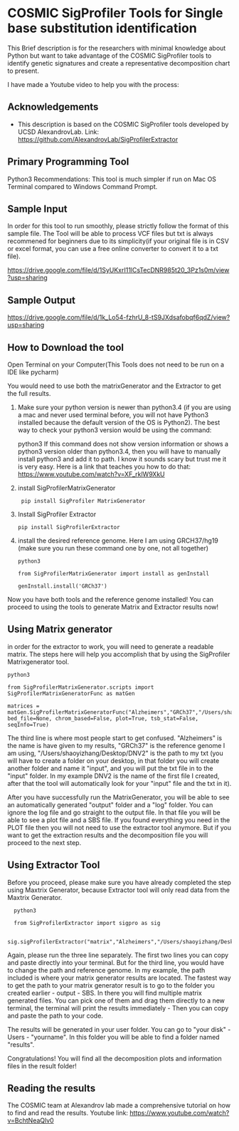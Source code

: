 
# COSMIC SigProfiler Tools for Single base substitution identification

This Brief description is for the researchers with minimal knowledge about Python 
but want to take advantage of the COSMIC SigProfiler tools to identify genetic signatures 
and create a representative decomposition chart to present.

I have made a Youtube video to help you with the process: 




## Acknowledgements

 - This description is based on the COSMIC SigProfiler tools developed by UCSD AlexandrovLab.
 Link: https://github.com/AlexandrovLab/SigProfilerExtractor
##  Primary Programming Tool
Python3
Recommendations: This tool is much simpler if run on Mac OS Terminal compared to Windows Command Prompt.
## Sample Input

In order for this tool to run smoothly, please strictly follow the format of this sample file. The Tool will be able to process VCF files but txt is always recommened for beginners due to its simplicity(if your original file is in CSV or excel format, you can use a free online converter to convert it to a txt file).
 
https://drive.google.com/file/d/1SyUKxrI11lCsTecDNR985t20_3Pz1s0m/view?usp=sharing
## Sample Output



https://drive.google.com/file/d/1k_Lo54-fzhrU_8-tS9JXdsafobqf6qdZ/view?usp=sharing
## How to Download the tool
Open Terminal on your Computer(This Tools does not need to be run on a IDE like pycharm)

You would need to use both the matrixGenerator and the Extractor to get the full results.
1. Make sure your python version is newer than python3.4 (if you are using a mac and never used terminal before, you will not have Python3 installed because the default version of the OS is Python2). 
The best way to check your python3 version would be using the command:

    python3
If this command does not show version information or shows a python3 version older than python3.4, then you will have to manually install python3 and add it to path. I know it sounds scary but trust me it is very easy. Here is a link that teaches you how to do that:
   https://www.youtube.com/watch?v=XF_rklW9XkU 

2.  install SigProfilerMatrixGenerator 
        
         pip install SigProfiler MatrixGenerator
3.  Install SigProfiler Extractor
        
        pip install SigProfilerExtractor

4.  install the desired reference genome. Here I am using GRCH37/hg19 (make sure you run these command one by one, not all together)
 
        python3

        from SigProfilerMatrixGenerator import install as genInstall

        genInstall.install('GRCh37')

Now you have both tools and the reference genome installed! You can proceed to using the tools to generate Matrix and Extractor results now!


## Using Matrix generator

in order for the extractor to work, you will need to generate a readable matrix. The steps here will help you accomplish that by using the SigProfiler Matrixgenerator tool. 

    python3

    from SigProfilerMatrixGenerator.scripts import SigProfilerMatrixGeneratorFunc as matGen

    matrices = matGen.SigProfilerMatrixGeneratorFunc("Alzheimers","GRCh37","/Users/shaoyizhang/Desktop/DNV2",exome=False, bed_file=None, chrom_based=False, plot=True, tsb_stat=False, seqInfo=True)

The third line is where most people start to get confused. "Alzheimers" is the name is have given to my results, "GRCh37" is the reference genome I am using, "/Users/shaoyizhang/Desktop/DNV2" is the path to my txt (you will have to create a folder on your desktop, in that folder you will create another folder and name it "input", and you will put the txt file in to the "input" folder. In my example DNV2 is the name of the first file I created, after that the tool will automatically look for your "input" file and the txt in it).

After you have successfully run the MatrixGenerator, you will be able to see an automatically generated "output" folder and a "log" folder. You can ignore the log file and go straight to the output file. In that file you will be able to see a plot file and a SBS file. If you found everything you need in the PLOT file then you will not need to use the extractor tool anymore. But if you want to get the extraction results and the decomposition file you will proceed to the next step.

## Using Extractor Tool

Before you proceed, please make sure you have already completed the step using Maxtrix Generator, because Extractor tool will only read data from the Maxtrix Generator.

      python3

      from SigProfilerExtractor import sigpro as sig

      sig.sigProfilerExtractor("matrix","Alzheimers","/Users/shaoyizhang/Desktop/DNV2/output/SBS/Alzheimers.SBS1536.all",reference_genome="GRCh37",minimum_signatures=1,maximum_signatures=10,nmf_replicates=100,cpu=-1)

Again, please run the three line separately. The first two lines you can copy and paste directly into your terminal. But for the third line, you would have to change the path and reference genome. In my example, the path included is where your matrix generator results are located. The fastest way to get the path to your matrix generator result is to go to the folder you created earlier - output - SBS. In there you will find multiple matrix generated files. You can pick one of them and drag them directly to a new terminal, the terminal will print the results immediately -  Then you can copy and paste the path to your code. 

The results will be generated in your user folder. You can go to "your disk" - Users - "yourname". In this folder you will be able to find a folder named "results". 

Congratulations! You will find all the decomposition plots and information files in the result folder!
## Reading the results

The COSMIC team at Alexandrov lab made a comprehensive tutorial on how to find and read the results. 
Youtube link: https://www.youtube.com/watch?v=BchtNeaQlv0